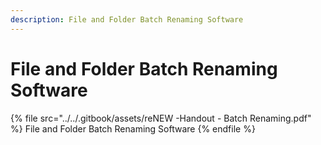 ```yaml
---
description: File and Folder Batch Renaming Software
---
```


# File and Folder Batch Renaming Software

{% file src="../../.gitbook/assets/reNEW -Handout - Batch Renaming.pdf" %}
File and Folder Batch Renaming Software
{% endfile %}
